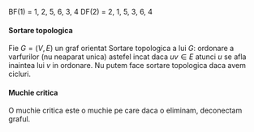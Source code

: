 BF(1) = 1, 2, 5, 6, 3, 4
DF(2) = 2, 1, 5, 3, 6, 4

#### Sortare topologica
Fie $G=(V,E)$ un graf orientat
Sortare topologica a lui $G$: ordonare a varfurilor (nu neaparat unica) astefel incat daca $uv\in E$ atunci $u$ se afla inaintea lui $v$ in ordonare.
Nu putem face sortare topologica daca avem cicluri.

#### Muchie critica
O muchie critica este o muchie pe care daca o eliminam, deconectam graful.